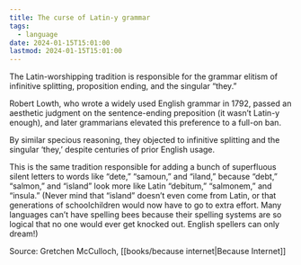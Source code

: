 ```yaml
---
title: The curse of Latin-y grammar
tags:
  - language
date: 2024-01-15T15:01:00
lastmod: 2024-01-15T15:01:00
---
```


The Latin-worshipping tradition is responsible for the grammar elitism of infinitive splitting, proposition ending, and the singular “they.”

Robert Lowth, who wrote a widely used English grammar in 1792, passed an aesthetic judgment on the sentence-ending preposition (it wasn’t Latin-y enough), and later grammarians elevated this preference to a full-on ban.

By similar specious reasoning, they objected to infinitive splitting and the singular ‘they,’ despite centuries of prior English usage. 

This is the same tradition responsible for adding a bunch of superfluous silent letters to words like “dete,” “samoun,” and “iland,” because “debt,” “salmon,” and “island” look more like Latin “debitum,” “salmonem,” and “insula.” (Never mind that “island” doesn’t even come from Latin, or that generations of schoolchildren would now have to go to extra effort. Many languages can’t have spelling bees because their spelling systems are so logical that no one would ever get knocked out. English spellers can only dream!)

Source: Gretchen McCulloch, [[books/because internet|Because Internet]]